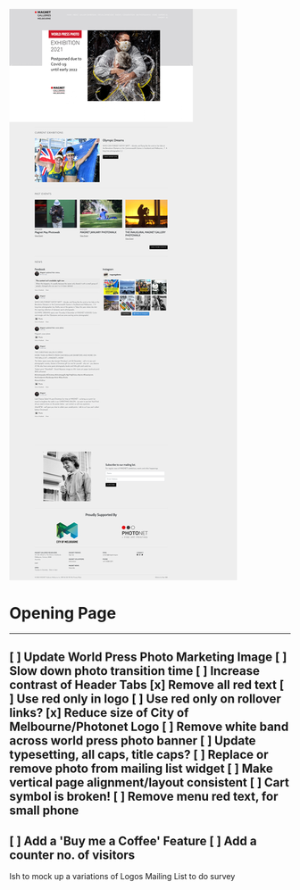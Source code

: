 ![](2021-11-27-12-11-31.png)
# Opening Page
---------
[ ] Update World Press Photo Marketing Image
[ ] Slow down photo transition time
[ ] Increase contrast of Header Tabs
[x] Remove all red text
[ ] Use red only in logo
[ ] Use red only on rollover links?
[x] Reduce size of City of Melbourne/Photonet Logo
[ ] Remove white band across world press photo banner
[ ] Update typesetting, all caps, title caps?
[ ] Replace or remove photo from mailing list widget
[ ] Make vertical page alignment/layout consistent
[ ] Cart symbol is broken!
[ ] Remove menu red text, for small phone
---------
[ ] Add a 'Buy me a Coffee' Feature
[ ] Add a counter no. of visitors
---------
Ish to mock up a variations of Logos
Mailing List to do survey